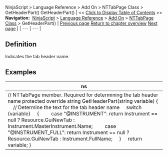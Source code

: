 ﻿
NinjaScript > Language Reference > Add On > NTTabPage Class > GetHeaderPart()
GetHeaderPart()
| << [Click to Display Table of Contents](getheaderpart.md) >> **Navigation:**     [NinjaScript](ninjascript-1.md) > [Language Reference](language_reference_wip-1.md) > [Add On](add_on-1.md) > [NTTabPage Class](nttabpage_class-1.md) > GetHeaderPart() | [Previous page](nttabpage_cleanup-1.md) [Return to chapter overview](nttabpage_class-1.md) [Next page](nttabpage_restore-1.md) |
| --- | --- |
## Definition
Indicates the tab header name.
 
## 
## Examples
| ns |
| --- |
| // NTTabPage member. Required for determining the tab header name protected override string GetHeaderPart(string variable) {      // Determine the text for the tab header name      switch (variable)      {          case "@INSTRUMENT": return Instrument == null ? Resource.GuiNewTab : Instrument.MasterInstrument.Name;          case "@INSTRUMENT_FULL": return Instrument == null ? Resource.GuiNewTab : Instrument.FullName;      }      return variable; } |

